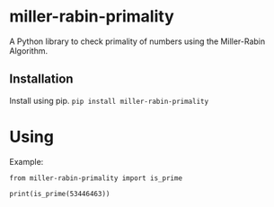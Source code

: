 # miller-rabin-primality

A Python library to check primality of numbers using the Miller-Rabin Algorithm.

## Installation

Install using pip.
`pip install miller-rabin-primality`

# Using

Example:
```python3
from miller-rabin-primality import is_prime

print(is_prime(53446463))
```
